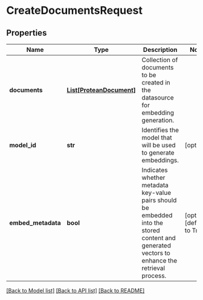 # CreateDocumentsRequest


## Properties

Name | Type | Description | Notes
------------ | ------------- | ------------- | -------------
**documents** | [**List[ProteanDocument]**](ProteanDocument.md) | Collection of documents to be created in the datasource for embedding generation. | 
**model_id** | **str** | Identifies the model that will be used to generate embeddings. | [optional] 
**embed_metadata** | **bool** | Indicates whether metadata key-value pairs should be embedded into the stored content and generated vectors to enhance the retrieval process.  | [optional] [default to True]

[[Back to Model list]](../README.md#documentation-for-models) [[Back to API list]](../README.md#documentation-for-api-endpoints) [[Back to README]](../README.md)


